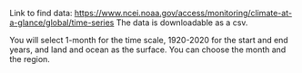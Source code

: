 Link to find data: https://www.ncei.noaa.gov/access/monitoring/climate-at-a-glance/global/time-series
The data is downloadable as a csv. 

You will select 1-month for the time scale, 1920-2020 for the start and end years, and land and ocean as the surface. You can choose the month and the region. 

